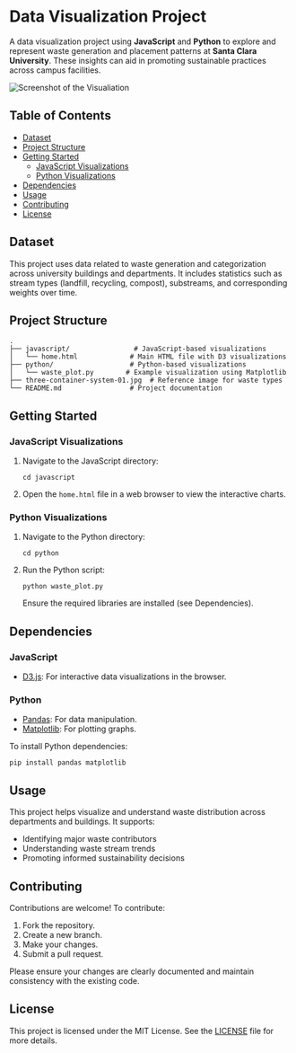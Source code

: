 # Data Visualization Project

A data visualization project using **JavaScript** and **Python** to explore and represent waste generation and placement patterns at **Santa Clara University**. These insights can aid in promoting sustainable practices across campus facilities.

![Screenshot of the Visualiation](scu_map.png)


## Table of Contents

- [Dataset](#dataset)
- [Project Structure](#project-structure)
- [Getting Started](#getting-started)
  - [JavaScript Visualizations](#javascript-visualizations)
  - [Python Visualizations](#python-visualizations)
- [Dependencies](#dependencies)
- [Usage](#usage)
- [Contributing](#contributing)
- [License](#license)

## Dataset

This project uses data related to waste generation and categorization across university buildings and departments. It includes statistics such as stream types (landfill, recycling, compost), substreams, and corresponding weights over time.

## Project Structure

```
.
├── javascript/                # JavaScript-based visualizations
│   └── home.html             # Main HTML file with D3 visualizations
├── python/                   # Python-based visualizations
│   └── waste_plot.py        # Example visualization using Matplotlib
├── three-container-system-01.jpg  # Reference image for waste types
└── README.md                 # Project documentation
```

## Getting Started

### JavaScript Visualizations

1. Navigate to the JavaScript directory:

   ```
   cd javascript
   ```

2. Open the `home.html` file in a web browser to view the interactive charts.

### Python Visualizations

1. Navigate to the Python directory:

   ```
   cd python
   ```

2. Run the Python script:

   ```
   python waste_plot.py
   ```

   Ensure the required libraries are installed (see Dependencies).

## Dependencies

### JavaScript

- [D3.js](https://d3js.org/): For interactive data visualizations in the browser.

### Python

- [Pandas](https://pandas.pydata.org/): For data manipulation.
- [Matplotlib](https://matplotlib.org/): For plotting graphs.

To install Python dependencies:

```
pip install pandas matplotlib
```

## Usage

This project helps visualize and understand waste distribution across departments and buildings. It supports:

- Identifying major waste contributors
- Understanding waste stream trends
- Promoting informed sustainability decisions

## Contributing

Contributions are welcome! To contribute:

1. Fork the repository.
2. Create a new branch.
3. Make your changes.
4. Submit a pull request.

Please ensure your changes are clearly documented and maintain consistency with the existing code.

## License

This project is licensed under the MIT License. See the [LICENSE](LICENSE) file for more details.
